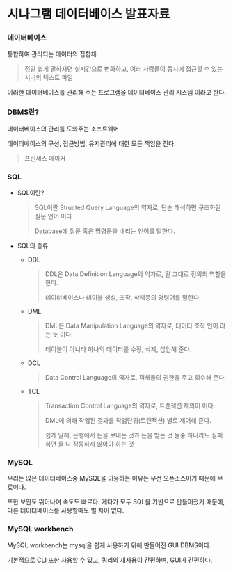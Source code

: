 # 시나그램 데이터베이스 발표자료

### 데이터베이스

통합하여 관리되는 데이터의 집합체

> 정말 쉽게 말하자면 실시간으로 변화하고, 여러 사람들이 동시에 접근할 수 있는 서버의 텍스트 파일

이러한 데이터베이스를 관리해 주는 프로그램을 데이터베이스 관리 시스템 이라고 한다.

### DBMS란?

데이터베이스의 관리를 도와주는 소프트웨어

데이터베이스의 구성, 접근방법, 유지관리에 대한 모든 책임을 진다.

> 프린세스 메이커

### SQL

- SQL이란?

  > SQL이란 Structed Query Language의 약자로, 단순 해석하면 구조화된 질문 언어 이다.
  >
  > Database에 질문 혹은 명령문을 내리는 언어를 말한다.

- SQL의 종류

  - DDL

    > DDL은 Data Definition Language의 약자로, 말 그대로 정의의 역할을 한다.
    >
    > 데이터베이스나 테이블 생성, 조작, 삭제등의 명령어를 말한다.

  - DML

    > DML은 Data Manipulation Language의 약자로, 데이터 조작 언어 라는 뜻 이다.
    >
    > 테이블이 아니라 하나의 데이터를 수정, 삭제, 삽입해 준다.

  - DCL

    > Data Control Language의 약자로, 객체들의 권한을 주고 회수해 준다.

  - TCL

    > Transaction Control Language의 약자로, 트랜젝션 제의어 이다.
    >
    > DML에 의해 작업된 결과를 작업단위(트랜잭션) 별로 제어해 준다.
    >
    > 쉽게 말해, 은행에서 돈을 보내는 것과 돈을 받는 것 둘중 하나라도 실패하면 둘 다 작동하지 않아야 하는 것

### MySQL

우리는 많은 데이터베이스중 MySQL을 이용하는 이유는 우선 오픈소스이기 때문에 무료이다.

또한 보안도 뛰어나며 속도도 빠르다. 게다가 모두 SQL을 기반으로 만들어졌기 때문에, 다른 데이터베이스를 사용할때도 별 차이 없다.

### MySQL workbench

MySQL workbench는 mysql을 쉽게 사용하기 위해 만들어진 GUI DBMS이다.

기본적으로 CLI 또한 사용할 수 있고, 쿼리의 재사용이 간편하며, GUI가 간편하다.